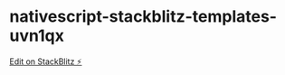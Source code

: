 # nativescript-stackblitz-templates-uvn1qx

[Edit on StackBlitz ⚡️](https://stackblitz.com/edit/nativescript-stackblitz-templates-kbdjpj)